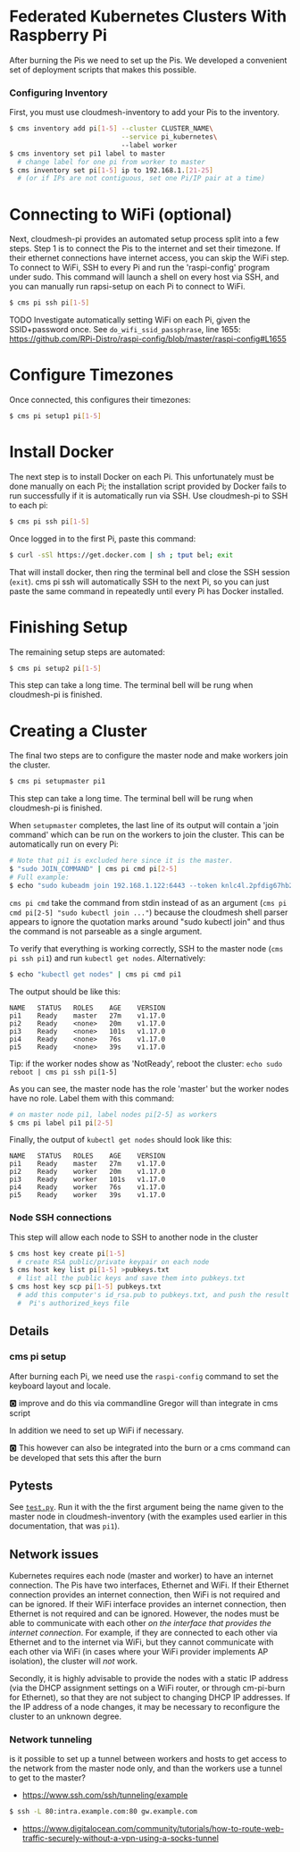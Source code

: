 # Federated Kubernetes Clusters With Raspberry Pi

After burning the Pis we need to set up the Pis. We developed a convenient set
of deployment scripts that makes this possible.

### Configuring Inventory
First, you must use cloudmesh-inventory to add your Pis to the inventory.

```bash
$ cms inventory add pi[1-5] --cluster CLUSTER_NAME\
                            --service pi_kubernetes\ 
                            --label worker
$ cms inventory set pi1 label to master   
  # change label for one pi from worker to master
$ cms inventory set pi[1-5] ip to 192.168.1.[21-25]
  # (or if IPs are not contiguous, set one Pi/IP pair at a time)
```

# Connecting to WiFi (optional)

Next, cloudmesh-pi provides an automated setup process split into a few steps.
Step 1 is to connect the Pis to the internet and set their timezone.
If their ethernet connections have internet access, you can skip the WiFi step.
To connect to WiFi, SSH to every Pi and run the 'raspi-config' program under
sudo. This command will launch a shell on every host via SSH, and you can
manually run rapsi-setup on each Pi to connect to WiFi.

```bash
$ cms pi ssh pi[1-5]
```

TODO Investigate automatically setting WiFi on each Pi, given the SSID+password
once. See `do_wifi_ssid_passphrase`, line 1655:
<https://github.com/RPi-Distro/raspi-config/blob/master/raspi-config#L1655>

# Configure Timezones

Once connected, this configures their timezones:

```bash
$ cms pi setup1 pi[1-5]
```

# Install Docker

The next step is to install Docker on each Pi. This unfortunately must be done
manually on each Pi; the installation script provided by Docker fails to run
successfully if it is automatically run via SSH. Use cloudmesh-pi to SSH to
each pi:

```bash
$ cms pi ssh pi[1-5]
```

Once logged in to the first Pi, paste this command:

```bash
$ curl -sSl https://get.docker.com | sh ; tput bel; exit
```

That will install docker, then ring the terminal bell and close the SSH session
(`exit`). cms pi ssh will automatically SSH to the next Pi, so you can just
paste the same command in repeatedly until every Pi has Docker installed.

# Finishing Setup

The remaining setup steps are automated:

```bash
$ cms pi setup2 pi[1-5]
```

This step can take a long time. The terminal bell will be rung when
cloudmesh-pi is finished.

# Creating a Cluster

The final two steps are to configure the master node and make workers join the
cluster.

```bash
$ cms pi setupmaster pi1
```
This step can take a long time. The terminal bell will be rung when
cloudmesh-pi is finished.

When `setupmaster` completes, the last line of its output will contain a 'join
command' which can be run on the workers to join the cluster. This can be
automatically run on every Pi:

```bash
# Note that pi1 is excluded here since it is the master.
$ "sudo JOIN_COMMAND" | cms pi cmd pi[2-5]
# Full example:
$ echo "sudo kubeadm join 192.168.1.122:6443 --token knlc4l.2pfdig67hb2cv16b --discovery-token-ca-cert-hash sha256:c9d558a1d63ddc27d5278c5ad3582d9697eb25b33c1c5643a10bec5b066969d4" | cms pi cmd pi[3-5]
```

`cms pi cmd` take the command from stdin instead of as an argument
(`cms pi cmd pi[2-5] "sudo kubectl join ..."`) because the cloudmesh shell
parser appears to ignore the quotation marks around "sudo kubectl join" and
thus the command is not parseable as a single argument.

To verify that everything is working correctly, SSH to the master node (`cms pi
ssh pi1`) and run `kubectl get nodes`. Alternatively:

```bash
$ echo "kubectl get nodes" | cms pi cmd pi1
```

The output should be like this:
```
NAME   STATUS   ROLES    AGE    VERSION
pi1    Ready    master   27m    v1.17.0
pi2    Ready    <none>   20m    v1.17.0
pi3    Ready    <none>   101s   v1.17.0
pi4    Ready    <none>   76s    v1.17.0
pi5    Ready    <none>   39s    v1.17.0
```

Tip: if the worker nodes show as 'NotReady', reboot the cluster:
`echo sudo reboot | cms pi ssh pi[1-5]`

As you can see, the master node has the role 'master' but the worker nodes have
no role. Label them with this command:

```bash
# on master node pi1, label nodes pi[2-5] as workers
$ cms pi label pi1 pi[2-5]
```

Finally, the output of `kubectl get nodes` should look like this:

```
NAME   STATUS   ROLES    AGE    VERSION
pi1    Ready    master   27m    v1.17.0
pi2    Ready    worker   20m    v1.17.0
pi3    Ready    worker   101s   v1.17.0
pi4    Ready    worker   76s    v1.17.0
pi5    Ready    worker   39s    v1.17.0
```


### Node SSH connections

This step will allow each node to SSH to another node in the cluster

```bash
$ cms host key create pi[1-5]
  # create RSA public/private keypair on each node
$ cms host key list pi[1-5] >pubkeys.txt
  # list all the public keys and save them into pubkeys.txt
$ cms host key scp pi[1-5] pubkeys.txt
  # add this computer's id_rsa.pub to pubkeys.txt, and push the result to each
  #  Pi's authorized_keys file
```

## Details

### cms pi setup

After burning each Pi, we need use the `raspi-config` command to set the keyboard
layout and locale.

:o2: improve and do this via commandline Gregor will than integrate in cms script

In addition we need to set up WiFi if necessary. 

:o2: This however can also be integrated into the burn or a cms command can be developed that sets this after the burn

## Pytests

See [`test.py`](test.py). Run it with the the first argument being the name
given to the master node in cloudmesh-inventory (with the examples used earlier
in this documentation, that was `pi1`).

## Network issues

Kubernetes requires each node (master and worker) to have an internet
connection. The Pis have two interfaces, Ethernet and WiFi. If their Ethernet
connection provides an internet connection, then WiFi is not required and can
be ignored. If their WiFi interface provides an internet connection, then
Ethernet is not required and can be ignored. However, the nodes must be able to
communicate with each other *on the interface that provides the internet
connection*. For example, if they are connected to each other via Ethernet and
to the internet via WiFi, but they cannot communicate with each other via WiFi
(in cases where your WiFi provider implements AP isolation), the cluster will
*not* work.

Secondly, it is highly advisable to provide the nodes with a static IP address
(via the DHCP assignment settings on a WiFi router, or through cm-pi-burn for
Ethernet), so that they are not subject to changing DHCP IP addresses. If the
IP address of a node changes, it may be necessary to reconfigure the cluster to
an unknown degree.

### Network tunneling

is it possible to set up a tunnel between workers and hosts to get access to the network from the master node only, and than the workers use a tunnel to get to the master?


* <https://www.ssh.com/ssh/tunneling/example>

```bash
$ ssh -L 80:intra.example.com:80 gw.example.com
```

* <https://www.digitalocean.com/community/tutorials/how-to-route-web-traffic-securely-without-a-vpn-using-a-socks-tunnel>
